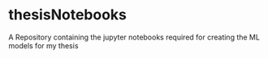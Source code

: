 # thesisNotebooks
A Repository containing the jupyter notebooks required for creating the ML models for my thesis
